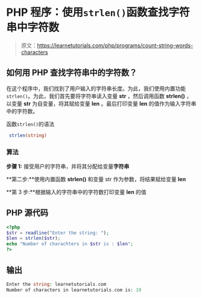 # PHP 程序：使用`strlen()`函数查找字符串中字符数

> 原文：<https://learnetutorials.com/php/programs/count-string-words-characters>

## 如何用 PHP 查找字符串中的字符数？

在这个程序中，我们找到了用户输入的字符串长度。为此，我们使用内置功能`strlen()`。为此，我们首先要将字符串读入变量 **str** ，然后调用函数 **strlen()** ，以变量 **str** 为自变量，将其赋给变量 **len** 。最后打印变量 **len** 的值作为输入字符串中的字符数。

函数`strlen()`的语法

```php
 strlen(string) 

```

### 算法

**步骤 1:** 接受用户的字符串，并将其分配给变量**字符串**

**第二步:**使用内置函数 **strlen()** 和变量 str 作为参数，将结果赋给变量 **len**

**第 3 步:**根据输入的字符串中的字符数打印变量 **len** 的值

## PHP 源代码

```php
<?php
$str = readline("Enter the string: ");
$len = strlen($str);
echo "Number of charachters in $str is : $len";
?>

```

## 输出

```php
Enter the string: learnetutorials.com
Number of characters in learnetutorials.com is: 19
```